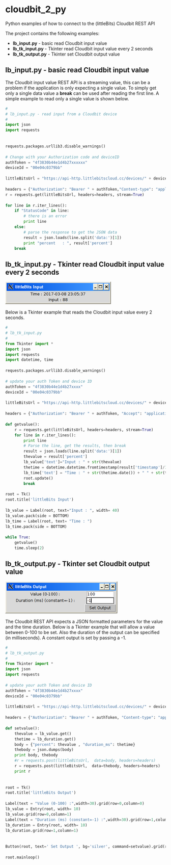 # cloudbit_2_py
Python examples of how to connect to the (littleBits) Cloudbit REST API

The project contains the following examples:

* __lb_input.py__ - basic read Cloudbit input value
* __lb_tk_input.py__ - Tkinter read Cloudbit input value every 2 seconds
* __lb_tk_output.py__ - Tkinter set Cloudbit output value

## lb_input.py - basic read Cloudbit input value

The Cloudbit input value REST API is a streaming value, this can be a problem if the application is only expecting a single value. To simply get only a single data value a **break** can be used after reading the first line. A simple example to read only a single value is shown below.

```python
#
# lb_input.py - read input from a Cloudbit device
#
import json
import requests


requests.packages.urllib3.disable_warnings()

# Change with your Authorization code and deviceID
authToken = "4f3830b44e1d4b27xxxxxx"
deviceId = "00e04c0379bb"

littleBitsUrl = "https://api-http.littlebitscloud.cc/devices/" + deviceId + "/input"

headers = {"Authorization": "Bearer " + authToken,"Content-type": "application/json"}
r = requests.get(littleBitsUrl, headers=headers, stream=True)

for line in r.iter_lines():
    if "StatusCode" in line:
        # there is an error
        print line
    else:
        # parse the response to get the JSON data
        result = json.loads(line.split('data:')[1])
        print "percent   : ", result['percent']
    break
```

## lb_tk_input.py - Tkinter read Cloudbit input value every 2 seconds

![alt text](lb_tk_input.png)

Below is a Tkinter example that reads the Cloudbit input value every 2 seconds.
```python
#
# lb_tk_input.py
#
from Tkinter import *
import json
import requests
import datetime, time

requests.packages.urllib3.disable_warnings()

# update your auth Token and device ID
authToken = "4f3830b44e1d4b27xxxx"
deviceId = "00e04c0379bb"

littleBitsUrl = "https://api-http.littlebitscloud.cc/devices/" + deviceId + "/input"

headers = {"Authorization": "Bearer " + authToken, "Accept": "application/vnd.littlebits.v2+json"}

def getvalue():
    r = requests.get(littleBitsUrl, headers=headers, stream=True)
    for line in r.iter_lines():
        print line
        # Parse the line, get the results, then break
        result = json.loads(line.split('data:')[1])
        thevalue = result['percent']
        lb_value['text']="Input : " + str(thevalue) 
        thetime = datetime.datetime.fromtimestamp(result['timestamp']/1000)
        lb_time['text'] = "Time : " + str(thetime.date()) + " " + str(thetime.time())
        root.update()
        break

root = Tk()
root.title('littleBits Input')

lb_value = Label(root, text="Input : ", width= 40)
lb_value.pack(side = BOTTOM)
lb_time = Label(root, text= "Time : ")
lb_time.pack(side = BOTTOM)

while True:
	getvalue()
	time.sleep(2)
```

## lb_tk_output.py - Tkinter set Cloudbit output value

![alt text](lb_tk_output.png)

The Cloudbit REST API expects a JSON formatted parameters for the value and the time duration. Below is a Tkinter example that will allow a value between 0-100 to be set. Also the duration of the output can be specified (in milliseconds). A constant output is set by passing a -1.
```python
#
# lb_tk_output.py
#
from Tkinter import *
import json
import requests

# update your auth Token and device ID
authToken = "4f3830b44e1d4b27xxxx"
deviceId = "00e04c0379bb"

littleBitsUrl = "https://api-http.littlebitscloud.cc/devices/" + deviceId + "/output"

headers = {"Authorization": "Bearer " + authToken, "Content-type": "application/json"}

def setvalue():
	thevalue = lb_value.get()
	thetime = lb_duration.get()
	body = {"percent": thevalue , "duration_ms": thetime}
	thebody = json.dumps(body)
	print body, thebody
	#r = requests.post(littleBitsUrl,  data=body, headers=headers)
	r = requests.post(littleBitsUrl,  data=thebody, headers=headers)
	print r
     

root = Tk()
root.title('littleBits Output')

Label(text = "Value (0-100) :",width=30).grid(row=0,column=0)
lb_value = Entry(root, width= 10)
lb_value.grid(row=0,column=1)
Label(text = "Duration (ms) (constant=-1) :",width=30).grid(row=1,column=0)
lb_duration = Entry(root, width= 10)
lb_duration.grid(row=1,column=1)


Button(root, text=' Set Output ', bg='silver', command=setvalue).grid(row=2,column=1)

root.mainloop()

```


